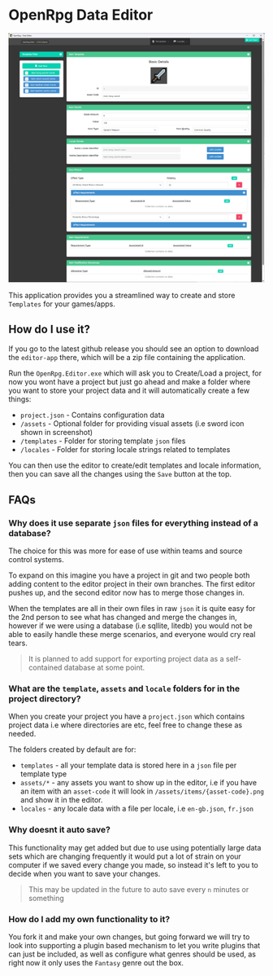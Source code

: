 # OpenRpg Data Editor

![Editor Example](images/editor-item-example.png)

This application provides you a streamlined way to create and store `Templates` for your games/apps.

## How do I use it?

If you go to the latest github release you should see an option to download the `editor-app` there, which will be a zip file containing the application.

Run the `OpenRpg.Editor.exe` which will ask you to Create/Load a project, for now you wont have a project but just go ahead and make a folder where you want to store your project data and it will automatically create a few things:
- `project.json` - Contains configuration data
- `/assets` - Optional folder for providing visual assets (i.e sword icon shown in screenshot)
- `/templates` - Folder for storing template `json` files
- `/locales` - Folder for storing locale strings related to templates

You can then use the editor to create/edit templates and locale information, then you can save all the changes using the `Save` button at the top.

## FAQs

### Why does it use separate `json` files for everything instead of a database?
The choice for this was more for ease of use within teams and source control systems.

To expand on this imagine you have a project in git and two people both adding content to the editor project in their own branches. The first editor pushes up, and the second editor now has to merge those changes in.

When the templates are all in their own files in raw `json` it is quite easy for the 2nd person to see what has changed and merge the changes in, however if we were using a database (i.e sqllite, litedb) you would not be able to easily handle these merge scenarios, and everyone would cry real tears.

> It is planned to add support for exporting project data as a self-contained database at some point.

### What are the `template`, `assets` and `locale` folders for in the project directory?
When you create your project you have a `project.json` which contains project data i.e where directories are etc, feel free to change these as needed.

The folders created by default are for:
- `templates` - all your template data is stored here in a `json` file per template type
- `assets/*` - any assets you want to show up in the editor, i.e if you have an item with an `asset-code` it will look in `/assets/items/{asset-code}.png` and show it in the editor.
- `locales` - any locale data with a file per locale, i.e `en-gb.json`, `fr.json`

### Why doesnt it auto save?
This functionality may get added but due to use using potentially large data sets which are changing frequently it would put a lot of strain on your computer if we saved every change you made, so instead it's left to you to decide when you want to save your changes.

> This may be updated in the future to auto save every `n` minutes or something

### How do I add my own functionality to it?
You fork it and make your own changes, but going forward we will try to look into supporting a plugin based mechanism to let you write plugins that can just be included, as well as configure what genres should be used, as right now it only uses the `Fantasy` genre out the box.